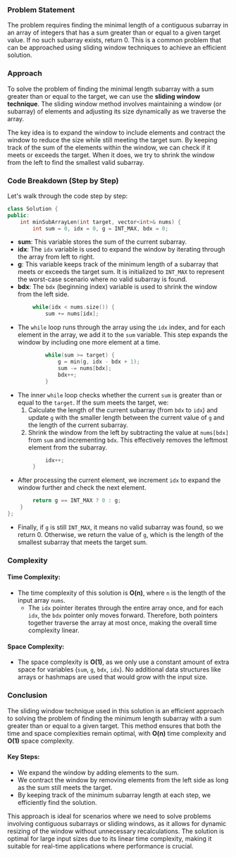 ### Problem Statement

The problem requires finding the minimal length of a contiguous subarray in an array of integers that has a sum greater than or equal to a given target value. If no such subarray exists, return 0. This is a common problem that can be approached using sliding window techniques to achieve an efficient solution.

### Approach

To solve the problem of finding the minimal length subarray with a sum greater than or equal to the target, we can use the **sliding window technique**. The sliding window method involves maintaining a window (or subarray) of elements and adjusting its size dynamically as we traverse the array. 

The key idea is to expand the window to include elements and contract the window to reduce the size while still meeting the target sum. By keeping track of the sum of the elements within the window, we can check if it meets or exceeds the target. When it does, we try to shrink the window from the left to find the smallest valid subarray.

### Code Breakdown (Step by Step)

Let's walk through the code step by step:

```cpp
class Solution {
public:
    int minSubArrayLen(int target, vector<int>& nums) {
        int sum = 0, idx = 0, g = INT_MAX, bdx = 0;
```
- **sum**: This variable stores the sum of the current subarray.
- **idx**: The `idx` variable is used to expand the window by iterating through the array from left to right.
- **g**: This variable keeps track of the minimum length of a subarray that meets or exceeds the target sum. It is initialized to `INT_MAX` to represent the worst-case scenario where no valid subarray is found.
- **bdx**: The `bdx` (beginning index) variable is used to shrink the window from the left side.

```cpp
        while(idx < nums.size()) {
            sum += nums[idx];
```
- The `while` loop runs through the array using the `idx` index, and for each element in the array, we add it to the `sum` variable. This step expands the window by including one more element at a time.

```cpp
            while(sum >= target) {
                g = min(g, idx - bdx + 1);
                sum -= nums[bdx];
                bdx++;
            }
```
- The inner `while` loop checks whether the current `sum` is greater than or equal to the `target`. If the sum meets the target, we:
  1. Calculate the length of the current subarray (from `bdx` to `idx`) and update `g` with the smaller length between the current value of `g` and the length of the current subarray.
  2. Shrink the window from the left by subtracting the value at `nums[bdx]` from `sum` and incrementing `bdx`. This effectively removes the leftmost element from the subarray.

```cpp
            idx++;
        }
```
- After processing the current element, we increment `idx` to expand the window further and check the next element.

```cpp
        return g == INT_MAX ? 0 : g;
    }
};
```
- Finally, if `g` is still `INT_MAX`, it means no valid subarray was found, so we return 0. Otherwise, we return the value of `g`, which is the length of the smallest subarray that meets the target sum.

### Complexity

#### Time Complexity:

- The time complexity of this solution is **O(n)**, where `n` is the length of the input array `nums`.
  - The `idx` pointer iterates through the entire array once, and for each `idx`, the `bdx` pointer only moves forward. Therefore, both pointers together traverse the array at most once, making the overall time complexity linear.

#### Space Complexity:

- The space complexity is **O(1)**, as we only use a constant amount of extra space for variables (`sum`, `g`, `bdx`, `idx`). No additional data structures like arrays or hashmaps are used that would grow with the input size.

### Conclusion

The sliding window technique used in this solution is an efficient approach to solving the problem of finding the minimum length subarray with a sum greater than or equal to a given target. This method ensures that both the time and space complexities remain optimal, with **O(n)** time complexity and **O(1)** space complexity.

#### Key Steps:
- We expand the window by adding elements to the sum.
- We contract the window by removing elements from the left side as long as the sum still meets the target.
- By keeping track of the minimum subarray length at each step, we efficiently find the solution.

This approach is ideal for scenarios where we need to solve problems involving contiguous subarrays or sliding windows, as it allows for dynamic resizing of the window without unnecessary recalculations. The solution is optimal for large input sizes due to its linear time complexity, making it suitable for real-time applications where performance is crucial.